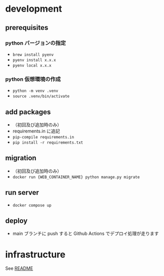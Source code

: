 # development

## prerequisites

### python バージョンの指定

- `brew install pyenv`
- `pyenv install x.x.x`
- `pyenv local x.x.x`

### python 仮想環境の作成

- `python -m venv .venv`
- `source .venv/bin/activate`

## add packages

- （初回及び追加時のみ）
- requirements.in に追記
- `pip-compile requirements.in`
- `pip install -r requirements.txt`

## migration

- （初回及び追加時のみ）
- `docker run {WEB_CONTAINER_NAME} python manage.py migrate`

## run server

- `docker compose up`

## deploy

- main ブランチに push すると Github Actions でデプロイ処理が走ります

# infrastructure

See [README](./terraform/README.md)
